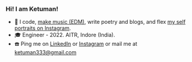 ### Hi! I am Ketuman! 

- 💙 I code, [make music (EDM)](https://www.youtube.com/channel/UCZrpkuw254gMrjlIZd8bS1g), write poetry and blogs, and flex [my self portraits on Instagram](https://www.instagram.com/k2maan/).
- 🎓 Engineer - 2022. AITR, Indore (India).
- ☎️ Ping me on [LinkedIn](https://www.linkedin.com/in/k2maan/) or [Instagram](https://www.instagram.com/k2maan/) or mail me at ketuman333@gmail.com
